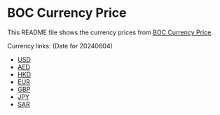 # BOC Currency Price

This README file shows the currency prices from [BOC Currency Price](https://www.boc.cn/sourcedb/whpj/).

Currency links: (Date for 20240604)

- [USD](https://bocurrencyprice.techina.science/BOC_CURRENCY_PRICE/USD/20240604.json)
- [AED](https://bocurrencyprice.techina.science/BOC_CURRENCY_PRICE/AED/20240604.json)
- [HKD](https://bocurrencyprice.techina.science/BOC_CURRENCY_PRICE/HKD/20240604.json)
- [EUR](https://bocurrencyprice.techina.science/BOC_CURRENCY_PRICE/EUR/20240604.json)
- [GBP](https://bocurrencyprice.techina.science/BOC_CURRENCY_PRICE/GBP/20240604.json)
- [JPY](https://bocurrencyprice.techina.science/BOC_CURRENCY_PRICE/JPY/20240604.json)
- [SAR](https://bocurrencyprice.techina.science/BOC_CURRENCY_PRICE/SAR/20240604.json)
